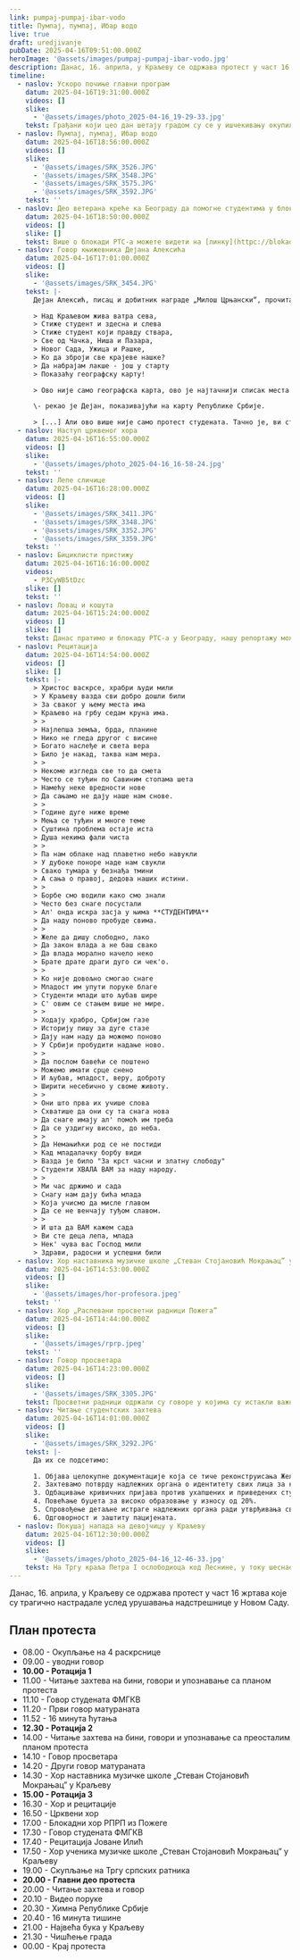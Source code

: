 ```yaml
---
link: pumpaj-pumpaj-ibar-vodo
title: Пумпај, пумпај, Ибар водо
live: true
draft: uredjivanje
pubDate: 2025-04-16T09:51:00.000Z
heroImage: '@assets/images/pumpaj-pumpaj-ibar-vodo.jpg'
description: Данас, 16. априла, у Краљеву се одржава протест у част 16 жртава које су трагично настрадале услед урушавања надстрешнице у Новом Саду.
timeline:
  - naslov: Ускоро почиње главни програм
    datum: 2025-04-16T19:31:00.000Z
    videos: []
    slike:
      - '@assets/images/photo_2025-04-16_19-29-33.jpg'
    tekst: Грађани који цео дан шетају градом су се у ишчекивању окупили да испрате главни програм који ускоро почиње.
  - naslov: Пумпај, пумпај, Ибар водо
    datum: 2025-04-16T18:56:00.000Z
    videos: []
    slike:
      - '@assets/images/SRK_3526.JPG'
      - '@assets/images/SRK_3548.JPG'
      - '@assets/images/SRK_3575.JPG'
      - '@assets/images/SRK_3592.JPG'
    tekst: ''
  - naslov: Део ветерана креће ка Београду да помoгне студентима у блокади РТС-a
    datum: 2025-04-16T18:50:00.000Z
    videos: []
    slike: []
    tekst: Више о блокади РТС-а можете видети на [линку](httpс://blokade.org/vesti/rts-blokada).
  - naslov: Говор књижевника Дејана Алексића
    datum: 2025-04-16T17:01:00.000Z
    videos: []
    slike:
      - '@assets/images/SRK_3454.JPG'
    tekst: |-
      Дејан Алексић, писац и добитник награде „Милош Црњански“, прочитао је своју верзију песме „Над Краљевом жива ватра сева“:

      > Над Краљевом жива ватра сева,  
      > Стиже студент и здесна и слева  
      > Стиже студент који правду ствара,  
      > Све од Чачка, Ниша и Пазара,  
      > Новог Сада, Ужица и Рашке,  
      > Ко да зброји све крајеве нашке?  
      > Да набрајам лакше - још у старту  
      > Показаћу географску карту!

      > Ово није само географска карта, ово је најтачнији списак места где су се људи пробудили

      \- рекао је Дејан, показивајући на карту Републике Србије. 

      > [...] Али ово више није само протест студената. Тачно је, ви сте укресали искру у обамрло биће народа, узели сте на себе улогу оног преосталог дела свести и савести, а онда је почело буђење. Буђење које нас суочава с болом, али тај бол је неопходан, као што бива после сваке анестезије. Започели сте процес лечења гангренозног друштвеног ткива. То лечење није једноставно и до оздрављења се не може преко ноћи. Трајаће.
  - naslov: Наступ црквеног хора
    datum: 2025-04-16T16:55:00.000Z
    videos: []
    slike:
      - '@assets/images/photo_2025-04-16_16-58-24.jpg'
    tekst: ''
  - naslov: Лепе сличице
    datum: 2025-04-16T16:28:00.000Z
    videos: []
    slike:
      - '@assets/images/SRK_3411.JPG'
      - '@assets/images/SRK_3348.JPG'
      - '@assets/images/SRK_3352.JPG'
      - '@assets/images/SRK_3359.JPG'
    tekst: ''
  - naslov: Бициклисти пристижу
    datum: 2025-04-16T16:16:00.000Z
    videos:
      - P3CyWB5tDzc
    slike: []
    tekst: ''
  - naslov: Ловац и кошута
    datum: 2025-04-16T15:24:00.000Z
    videos: []
    slike: []
    tekst: Данас пратимо и блокаду РТС-а у Београду, нашу репортажу можете пратити [овде](http://blokade.org/vesti/rts-blokada).
  - naslov: Рецитација
    datum: 2025-04-16T14:54:00.000Z
    videos: []
    slike: []
    tekst: |-
      > Христос васкрсе, храбри људи мили  
      > У Краљеву вазда сви добро дошли били  
      > За сваког у њему места има  
      > Краљево на грбу седам круна има.  
      > >
      > Најлепша земља, брда, планине  
      > Нико не гледа другог с висине  
      > Богато наслеђе и света вера  
      > Било је накад, таква нам мера.  
      > >
      > Некоме изгледа све то да смета  
      > Често се туђин по Савиним стопама шета  
      > Намећу неке вредности нове  
      > Да сањамо не дају наше нам снове.  
      > >
      > Године дуге ниже време  
      > Мења се туђин и многе теме  
      > Суштина проблема остаје иста  
      > Душа некима фали чиста  
      > >
      > Па нам облаке над плаветно небо навукли  
      > У дубоке поноре наде нам свукли  
      > Свако тумара у безнађа тмини  
      > А сања о правој, дедова наших истини.  
      > >
      > Борбе смо водили како смо знали  
      > Често без снаге посустали  
      > Ал' онда искра засја у њима **СТУДЕНТИМА**  
      > Да наду поново пробуде свима.  
      > >
      > Желе да дишу слободно, лако  
      > Да закон влада а не баш свако  
      > Да влада морално начело неко  
      > Брате драте драги дуго си чек'о.  
      > >
      > Ко није довољно смогао снаге  
      > Младост им упути поруке благе  
      > Студенти млади што љубав шире  
      > С' овим се стањем више не мире.  
      > >
      > Ходају храбро, Србијом газе  
      > Историју пишу за дуге стазе  
      > Дају нам наду да можемо поново  
      > У Србији пробудити надање ново.  
      > >
      > Да послом бавећи се поштено  
      > Можемо имати срце снено  
      > И љубав, младост, веру, доброту  
      > Ширити несебично у своме животу.  
      > >
      > Они што прва их учише слова  
      > Схватише да они су та снага нова  
      > Да снаге имају ал' помоћ им треба  
      > Да се уздигну високо, до неба.  
      > >
      > Да Немањићки род се не постиди  
      > Кад младалачку борбу види  
      > Вазда је било "За крст часни и златну слободу"  
      > Студенти ХВАЛА ВАМ за наду народу.  
      > >
      > Ми час држимо и сада  
      > Снагу нам дају бића млада  
      > Која учисмо да мисле главом  
      > Да се не венчају туђом славом.  
      > >
      > И шта да ВАМ кажем сада  
      > Ви сте деца лепа, млада  
      > Нек' чува вас Господ мили  
      > Здрави, радосни и успешни били
  - naslov: Хор наставника музичке школе „Стеван Стојановић Мокрањац” у Краљеву
    datum: 2025-04-16T14:53:00.000Z
    videos: []
    slike:
      - '@assets/images/hor-profesora.jpeg'
    tekst: ''
  - naslov: Хор „Распевани просветни радници Пожега”
    datum: 2025-04-16T14:44:00.000Z
    videos: []
    slike:
      - '@assets/images/rprp.jpeg'
    tekst: ''
  - naslov: Говор просветара
    datum: 2025-04-16T14:23:00.000Z
    videos: []
    slike:
      - '@assets/images/SRK_3305.JPG'
    tekst: Просветни радници одржали су говоре у којима су истакли важност студентске борбе и исказали подршку.
  - naslov: Читање студентских захтева
    datum: 2025-04-16T14:01:00.000Z
    videos: []
    slike:
      - '@assets/images/SRK_3292.JPG'
    tekst: |-
      Да их се подсетимо:

      1. Објава целокупне документације која се тиче реконструисања Железничке станице у Новом Саду која је тренутно недоступна јавности.
      2. Захтевамо потврду надлежних органа о идентитету свих лица за која постоји основана сумња да су физички напала студенте и професоре, као и покретање кривичних поступака против њих. Такође захтевамо разрешење поменутих лица уколико се покаже да су иста јавни функционери.
      3. Одбацивање кривичних пријава против ухапшених и приведених студената на протестима, као и обустава већ покренутих кривичних поступака.
      4. Повећање буџета за високо образовање у износу од 20%.
      5. Спровођење детаљне истраге надлежних органа ради утврђивања свих околности и одговорности у вези са појавом која је изазвала страх и панику 15. марта 2025. године у 19.11 дуж Улице краља Милана, током мирног протеста и 15 минута тишине у знак сећања на трагично настрадале у Новом Саду.
      6. Одговорност и заштиту пацијената.
  - naslov: Покушај напада на девојчицу у Краљеву
    datum: 2025-04-16T12:30:00.000Z
    videos: []
    slike:
      - '@assets/images/photo_2025-04-16_12-46-33.jpg'
    tekst: На Тргу краља Петра I ослободиоца код Леснине, у току шеснаестоминутне тишине, особа је пробила заштитну траку и залетела се колима на девојчицу, али срећом судар је избегнут. Полиција је убрзо интервенисала.
---
```

Данас, 16. априла, у Краљеву се одржава протест у част 16 жртава које су трагично настрадале услед урушавања надстрешнице у Новом Саду.

## План протеста

- 08.00 - Окупљање на 4 раскрснице
- 09.00 - уводни говор
- **10.00 - Ротација 1**
- 11.00 - Читање захтева на бини, говори и упознавање са планом протеста
- 11.10 - Говор студената ФМГКВ
- 11.20 - Први говор матураната
- 11.52 - 16 минута ћутања
- **12.30 - Ротација 2**
- 14.00 - Читање захтева на бини, говори и упознавање са преосталим планом протеста
- 14.10 - Говор просветара
- 14.20 - Други говор матураната
- 14.30 - Хор наставника музичке школе „Стеван Стојановић Мокрањац” у Краљеву
- **15.00 - Ротација 3**
- 16.30 - Хор и рецитације
- 16.50 - Црквени хор
- 17.00 - Блокадни хор РПРП из Пожеге
- 17.30 - Говор студената ФМГКВ
- 17.40 - Рецитација Јоване Илић
- 17.50 - Хор ученика музичке школе „Стеван Стојановић Мокрањац” у Краљеву
- 19.00 - Скупљање на Тргу српских ратника
- **20.00 - Главни део протеста**
- 20.00 - Читање захтева и говор
- 20.10 - Видео поруке
- 20.30 - Химна Републике Србије
- 20.40 - 16 минута тишине
- 21.00 - Највећа бука у Краљеву
- 21.30 - Чишћење града
- 00.00 - Крај протеста
